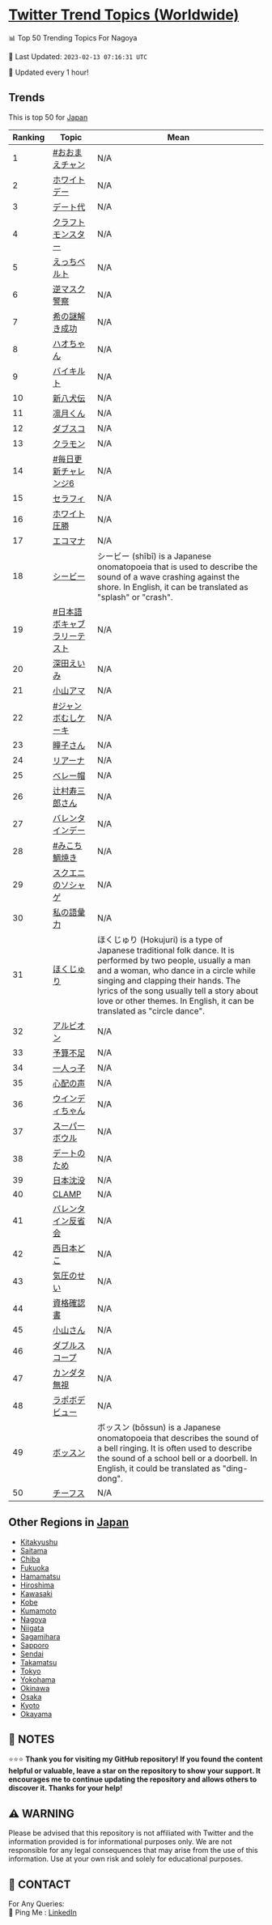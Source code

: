 [Twitter Trend Topics (Worldwide)](https://github.com/ErcinDedeoglu/Twitter-Trend-Topics)
==========


📊 Top 50 Trending Topics For Nagoya

📆 Last Updated: `2023-02-13 07:16:31 UTC`

🔧 Updated every 1 hour!


## Trends

This is top 50 for [Japan](</Japan>)

| Ranking | Topic | Mean |
| ------- | ------------ | ------------ |
| 1 | [#おおまえチャン](http://twitter.com/search?q=%23%e3%81%8a%e3%81%8a%e3%81%be%e3%81%88%e3%83%81%e3%83%a3%e3%83%b3) | N/A |
| 2 | [ホワイトデー](http://twitter.com/search?q=%e3%83%9b%e3%83%af%e3%82%a4%e3%83%88%e3%83%87%e3%83%bc) | N/A |
| 3 | [デート代](http://twitter.com/search?q=%e3%83%87%e3%83%bc%e3%83%88%e4%bb%a3) | N/A |
| 4 | [クラフトモンスター](http://twitter.com/search?q=%e3%82%af%e3%83%a9%e3%83%95%e3%83%88%e3%83%a2%e3%83%b3%e3%82%b9%e3%82%bf%e3%83%bc) | N/A |
| 5 | [えっちベルト](http://twitter.com/search?q=%e3%81%88%e3%81%a3%e3%81%a1%e3%83%99%e3%83%ab%e3%83%88) | N/A |
| 6 | [逆マスク警察](http://twitter.com/search?q=%e9%80%86%e3%83%9e%e3%82%b9%e3%82%af%e8%ad%a6%e5%af%9f) | N/A |
| 7 | [希の謎解き成功](http://twitter.com/search?q=%e5%b8%8c%e3%81%ae%e8%ac%8e%e8%a7%a3%e3%81%8d%e6%88%90%e5%8a%9f) | N/A |
| 8 | [ハオちゃん](http://twitter.com/search?q=%e3%83%8f%e3%82%aa%e3%81%a1%e3%82%83%e3%82%93) | N/A |
| 9 | [バイキルト](http://twitter.com/search?q=%e3%83%90%e3%82%a4%e3%82%ad%e3%83%ab%e3%83%88) | N/A |
| 10 | [新八犬伝](http://twitter.com/search?q=%e6%96%b0%e5%85%ab%e7%8a%ac%e4%bc%9d) | N/A |
| 11 | [凛月くん](http://twitter.com/search?q=%e5%87%9b%e6%9c%88%e3%81%8f%e3%82%93) | N/A |
| 12 | [ダブスコ](http://twitter.com/search?q=%e3%83%80%e3%83%96%e3%82%b9%e3%82%b3) | N/A |
| 13 | [クラモン](http://twitter.com/search?q=%e3%82%af%e3%83%a9%e3%83%a2%e3%83%b3) | N/A |
| 14 | [#毎日更新チャレンジ6](http://twitter.com/search?q=%23%e6%af%8e%e6%97%a5%e6%9b%b4%e6%96%b0%e3%83%81%e3%83%a3%e3%83%ac%e3%83%b3%e3%82%b86) | N/A |
| 15 | [セラフィ](http://twitter.com/search?q=%e3%82%bb%e3%83%a9%e3%83%95%e3%82%a3) | N/A |
| 16 | [ホワイト圧勝](http://twitter.com/search?q=%e3%83%9b%e3%83%af%e3%82%a4%e3%83%88%e5%9c%a7%e5%8b%9d) | N/A |
| 17 | [エコマナ](http://twitter.com/search?q=%e3%82%a8%e3%82%b3%e3%83%9e%e3%83%8a) | N/A |
| 18 | [シービー](http://twitter.com/search?q=%e3%82%b7%e3%83%bc%e3%83%93%e3%83%bc) | シービー (shībī) is a Japanese onomatopoeia that is used to describe the sound of a wave crashing against the shore. In English, it can be translated as "splash" or "crash". |
| 19 | [#日本語ボキャブラリーテスト](http://twitter.com/search?q=%23%e6%97%a5%e6%9c%ac%e8%aa%9e%e3%83%9c%e3%82%ad%e3%83%a3%e3%83%96%e3%83%a9%e3%83%aa%e3%83%bc%e3%83%86%e3%82%b9%e3%83%88) | N/A |
| 20 | [深田えいみ](http://twitter.com/search?q=%e6%b7%b1%e7%94%b0%e3%81%88%e3%81%84%e3%81%bf) | N/A |
| 21 | [小山アマ](http://twitter.com/search?q=%e5%b0%8f%e5%b1%b1%e3%82%a2%e3%83%9e) | N/A |
| 22 | [#ジャンボむしケーキ](http://twitter.com/search?q=%23%e3%82%b8%e3%83%a3%e3%83%b3%e3%83%9c%e3%82%80%e3%81%97%e3%82%b1%e3%83%bc%e3%82%ad) | N/A |
| 23 | [瞳子さん](http://twitter.com/search?q=%e7%9e%b3%e5%ad%90%e3%81%95%e3%82%93) | N/A |
| 24 | [リアーナ](http://twitter.com/search?q=%e3%83%aa%e3%82%a2%e3%83%bc%e3%83%8a) | N/A |
| 25 | [ベレー帽](http://twitter.com/search?q=%e3%83%99%e3%83%ac%e3%83%bc%e5%b8%bd) | N/A |
| 26 | [辻村寿三郎さん](http://twitter.com/search?q=%e8%be%bb%e6%9d%91%e5%af%bf%e4%b8%89%e9%83%8e%e3%81%95%e3%82%93) | N/A |
| 27 | [バレンタインデー](http://twitter.com/search?q=%e3%83%90%e3%83%ac%e3%83%b3%e3%82%bf%e3%82%a4%e3%83%b3%e3%83%87%e3%83%bc) | N/A |
| 28 | [#みこち鯛焼き](http://twitter.com/search?q=%23%e3%81%bf%e3%81%93%e3%81%a1%e9%af%9b%e7%84%bc%e3%81%8d) | N/A |
| 29 | [スクエニのソシャゲ](http://twitter.com/search?q=%e3%82%b9%e3%82%af%e3%82%a8%e3%83%8b%e3%81%ae%e3%82%bd%e3%82%b7%e3%83%a3%e3%82%b2) | N/A |
| 30 | [私の語彙力](http://twitter.com/search?q=%e7%a7%81%e3%81%ae%e8%aa%9e%e5%bd%99%e5%8a%9b) | N/A |
| 31 | [ほくじゅり](http://twitter.com/search?q=%e3%81%bb%e3%81%8f%e3%81%98%e3%82%85%e3%82%8a) | ほくじゅり (Hokujuri) is a type of Japanese traditional folk dance. It is performed by two people, usually a man and a woman, who dance in a circle while singing and clapping their hands. The lyrics of the song usually tell a story about love or other themes. In English, it can be translated as "circle dance". |
| 32 | [アルビオン](http://twitter.com/search?q=%e3%82%a2%e3%83%ab%e3%83%93%e3%82%aa%e3%83%b3) | N/A |
| 33 | [予算不足](http://twitter.com/search?q=%e4%ba%88%e7%ae%97%e4%b8%8d%e8%b6%b3) | N/A |
| 34 | [一人っ子](http://twitter.com/search?q=%e4%b8%80%e4%ba%ba%e3%81%a3%e5%ad%90) | N/A |
| 35 | [心配の声](http://twitter.com/search?q=%e5%bf%83%e9%85%8d%e3%81%ae%e5%a3%b0) | N/A |
| 36 | [ウインディちゃん](http://twitter.com/search?q=%e3%82%a6%e3%82%a4%e3%83%b3%e3%83%87%e3%82%a3%e3%81%a1%e3%82%83%e3%82%93) | N/A |
| 37 | [スーパーボウル](http://twitter.com/search?q=%e3%82%b9%e3%83%bc%e3%83%91%e3%83%bc%e3%83%9c%e3%82%a6%e3%83%ab) | N/A |
| 38 | [デートのため](http://twitter.com/search?q=%e3%83%87%e3%83%bc%e3%83%88%e3%81%ae%e3%81%9f%e3%82%81) | N/A |
| 39 | [日本沈没](http://twitter.com/search?q=%e6%97%a5%e6%9c%ac%e6%b2%88%e6%b2%a1) | N/A |
| 40 | [CLAMP](http://twitter.com/search?q=CLAMP) | N/A |
| 41 | [バレンタイン反省会](http://twitter.com/search?q=%e3%83%90%e3%83%ac%e3%83%b3%e3%82%bf%e3%82%a4%e3%83%b3%e5%8f%8d%e7%9c%81%e4%bc%9a) | N/A |
| 42 | [西日本どこ](http://twitter.com/search?q=%e8%a5%bf%e6%97%a5%e6%9c%ac%e3%81%a9%e3%81%93) | N/A |
| 43 | [気圧のせい](http://twitter.com/search?q=%e6%b0%97%e5%9c%a7%e3%81%ae%e3%81%9b%e3%81%84) | N/A |
| 44 | [資格確認書](http://twitter.com/search?q=%e8%b3%87%e6%a0%bc%e7%a2%ba%e8%aa%8d%e6%9b%b8) | N/A |
| 45 | [小山さん](http://twitter.com/search?q=%e5%b0%8f%e5%b1%b1%e3%81%95%e3%82%93) | N/A |
| 46 | [ダブルスコープ](http://twitter.com/search?q=%e3%83%80%e3%83%96%e3%83%ab%e3%82%b9%e3%82%b3%e3%83%bc%e3%83%97) | N/A |
| 47 | [カンダタ無視](http://twitter.com/search?q=%e3%82%ab%e3%83%b3%e3%83%80%e3%82%bf%e7%84%a1%e8%a6%96) | N/A |
| 48 | [ラポボデビュー](http://twitter.com/search?q=%e3%83%a9%e3%83%9d%e3%83%9c%e3%83%87%e3%83%93%e3%83%a5%e3%83%bc) | N/A |
| 49 | [ボッスン](http://twitter.com/search?q=%e3%83%9c%e3%83%83%e3%82%b9%e3%83%b3) | ボッスン (bōssun) is a Japanese onomatopoeia that describes the sound of a bell ringing. It is often used to describe the sound of a school bell or a doorbell. In English, it could be translated as "ding-dong". |
| 50 | [チーフス](http://twitter.com/search?q=%e3%83%81%e3%83%bc%e3%83%95%e3%82%b9) | N/A |



## Other Regions in [Japan](</Japan>)

* [Kitakyushu](</Japan/Kitakyushu.md>)
* [Saitama](</Japan/Saitama.md>)
* [Chiba](</Japan/Chiba.md>)
* [Fukuoka](</Japan/Fukuoka.md>)
* [Hamamatsu](</Japan/Hamamatsu.md>)
* [Hiroshima](</Japan/Hiroshima.md>)
* [Kawasaki](</Japan/Kawasaki.md>)
* [Kobe](</Japan/Kobe.md>)
* [Kumamoto](</Japan/Kumamoto.md>)
* [Nagoya](</Japan/Nagoya.md>)
* [Niigata](</Japan/Niigata.md>)
* [Sagamihara](</Japan/Sagamihara.md>)
* [Sapporo](</Japan/Sapporo.md>)
* [Sendai](</Japan/Sendai.md>)
* [Takamatsu](</Japan/Takamatsu.md>)
* [Tokyo](</Japan/Tokyo.md>)
* [Yokohama](</Japan/Yokohama.md>)
* [Okinawa](</Japan/Okinawa.md>)
* [Osaka](</Japan/Osaka.md>)
* [Kyoto](</Japan/Kyoto.md>)
* [Okayama](</Japan/Okayama.md>)



## 📝 NOTES

⭐⭐⭐ **Thank you for visiting my GitHub repository! If you found the content helpful or valuable, leave a star on the repository to show your support. It encourages me to continue updating the repository and allows others to discover it. Thanks for your help!**


## ⚠️ WARNING

Please be advised that this repository is not affiliated with Twitter and the information provided is for informational purposes only. We are not responsible for any legal consequences that may arise from the use of this information. Use at your own risk and solely for educational purposes.


## 📨 CONTACT

 For Any Queries:  
            🏓 Ping Me : [LinkedIn](https://www.linkedin.com/in/ercindedeoglu/)
